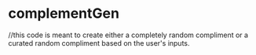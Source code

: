 # complementGen
//this code is meant to create either a completely random compliment or a curated random compliment based on the user's inputs.
